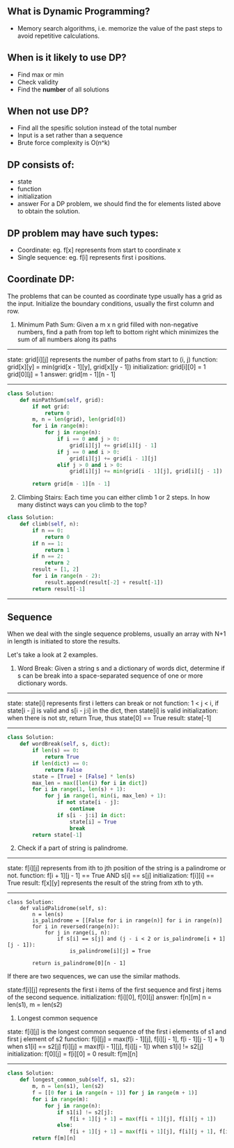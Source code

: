 ## What is Dynamic Programming?

- Memory search algorithms, i.e. memorize the value of the past steps to avoid repetitive calculations.


## When is it likely to use DP?
- Find max or min
- Check validity
- Find the **number** of all solutions


## When not use DP?
- Find all the spesific solution instead of the total number
- Input is a set rather than a sequence
- Brute force complexity is O(n^k)

## DP consists of:
- state
- function
- initialization
- answer
For a DP problem, we should find the for elements listed above to obtain the solution.

## DP problem may have such types:
- Coordinate: eg. f[x] represents from start to coordinate x
- Single sequence: eg. f[i] represents first i positions.


## Coordinate DP:
The problems that can be counted as coordinate type usually has a grid as the input.
Initialize the boundary conditions, usually the first column and row.

1. Minimum Path Sum: Given a m x n grid filled with non-negative numbers, find a path from top left to bottom right which minimizes the sum of all numbers along its paths

---
state: grid[i][j] represents the number of paths from start to (i, j)
function: grid[x][y] = min(grid[x - 1][y], grid[x][y - 1])
initialization: 	grid[i][0] = 1 
 					grid[0][j] = 1
answer: grid[m - 1][n - 1]


---


```python
class Solution:
	def minPathSum(self, grid):
		if not grid:
			return 0
		m, n = len(grid), len(grid[0])
		for i in range(m):
			for j in range(n):
				if i == 0 and j > 0:
					grid[i][j] += grid[i][j - 1]
				if j == 0 and i > 0:
					grid[i][j] += grid[i - 1][j]
				elif j > 0 and i > 0:
					grid[i][j] += min(grid[i - 1][j], grid[i][j - 1])

		return grid[m - 1][n - 1]
```

2. Climbing Stairs: Each time you can either climb 1 or 2 steps. In how many distinct ways can you climb to the top?

```python 
class Solution:
	def climb(self, n):
		if n == 0:
			return 0
		if n == 1:
			return 1
		if n == 2:
			return 2
		result = [1, 2]
		for i in range(n - 2):
			result.append(result[-2] + result[-1])
		return result[-1]
```

---

## Sequence
When we deal with the single sequence problems, usually an array with N+1 in length is initiated to store the results.

Let's take a look at 2 examples.

1. Word Break: Given a string s and a dictionary of words dict, determine if s can be break into a space-separated sequence of one or more dictionary words.

---

state: state[i] represents first i letters can break or not
function: 1 < j < i, if state[i - j] is valid and s[i - j:i] in the dict, then state[i] is valid
initialization: when there is not str, return True, thus state[0] == True
result: state[-1]

---

```python
class Solution:
	def wordBreak(self, s, dict):
		if len(s) == 0:
			return True
		if len(dict) == 0:
			return False
		state = [True] + [False] * len(s)
		max_len = max([len(i) for i in dict])
		for i in range(1, len(s) + 1):
			for j in range(1, min(i, max_len) + 1):
				if not state[i - j]:
					continue
				if s[i - j:i] in dict:
					state[i] = True
					break
		return state[-1]
```

2. Check if a part of string is palindrome.

---

state: f[i][j] represents from ith to jth position of the string is a palindrome or not.
function: f[i + 1][j - 1] == True AND s[i] == s[j]
initialization: f[i][i] == True
result: f[x][y] represents the result of the string from xth to yth.

---

```
class Solution:
	def validPalidrome(self, s):
		n = len(s)
		is_palindrome = [[False for i in range(n)] for i in range(n)]
		for i in reversed(range(n)):
			for j in range(i, n):
				if s[i] == s[j] and (j - i < 2 or is_palindrome[i + 1][j - 1]):
					is_palindrome[i][j] = True

		return is_palindrome[0][n - 1]

```

If there are two sequences, we can use the similar mathods. 

state:f[i][j] represents the first i items of the first sequence and first j items of the second sequence.
initialization: f[i][0], f[0][j]
answer: f[n][m]
n = len(s1), m = len(s2)

1. Longest common sequence

state: f[i][j] is the longest common sequence of the first i elements of s1 and first j element of s2
function: f[i][j] = max(f[i - 1][j], f[i][j - 1], f[i - 1][j - 1] + 1) when s1[i] == s2[j]
f[i][j] = max(f[i - 1][j], f[i][j - 1]) when s1[i] != s2[j]
initialization: f[0][j] = f[i][0] = 0
result: f[m][n]

---

```python
class Solution:
	def longest_common_sub(self, s1, s2):
		m, n = len(s1), len(s2)
		f = [[0 for i in range(n + 1)] for j in range(m + 1)]
		for i in range(m):
			for j in range(n):
				if s1[i] != s2[j]:
					f[i + 1][j + 1] = max(f[i + 1][j], f[i][j + 1])
				else:
					f[i + 1][j + 1] = max(f[i + 1][j], f[i][j + 1], f[i][j] + 1)
		return f[m][n]
```


